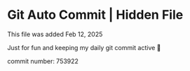 # Git Auto Commit | Hidden File

This file was added Feb 12, 2025

Just for fun and keeping my daily git commit active 🤪

commit number: 753922
